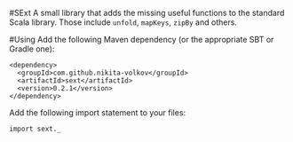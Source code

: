 #SExt
A small library that adds the missing useful functions to the standard Scala library. Those include `unfold`, `mapKeys`, `zipBy` and others.

#Using
Add the following Maven dependency (or the appropriate SBT or Gradle one):

    <dependency>
      <groupId>com.github.nikita-volkov</groupId>
      <artifactId>sext</artifactId>
      <version>0.2.1</version>
    </dependency>

Add the following import statement to your files:

    import sext._